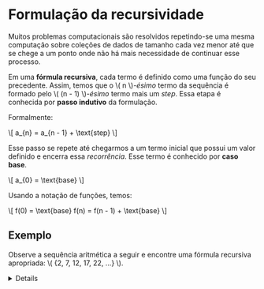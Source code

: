 # Formulação da recursividade

Muitos problemas computacionais são resolvidos repetindo-se uma mesma computação sobre coleções de dados de tamanho cada vez menor até que se chege a um ponto onde não há mais necessidade de continuar esse processo.

Em uma **fórmula recursiva**, cada termo é definido como uma função do seu precedente. Assim, temos que o \\( n \\)*-ésimo* termo da sequência é formado pelo \\( (n - 1) \\)*-ésimo* termo mais um *step*. Essa etapa é conhecida por **passo indutivo** da formulação.

Formalmente:

\\[
a_{n} = a_{n - 1} + \text{step}
\\]

Esse passo se repete até chegarmos a um termo inicial que possui um valor definido e encerra essa *recorrência*. Esse termo é conhecido por **caso base**.

\\[
a_{0} = \text{base}
\\]

Usando a notação de funções, temos:

\\[
f(0) = \text{base}
f(n) = f(n - 1) + \text{base}
\\]

## Exemplo

Observe a sequência aritmética a seguir e encontre uma fórmula recursiva apropriada: \\( \{2, 7, 12, 17, 22, ...\} \\).

<details>

f(0) = 2
f(n) = f(n - 1) + 5

</details>
